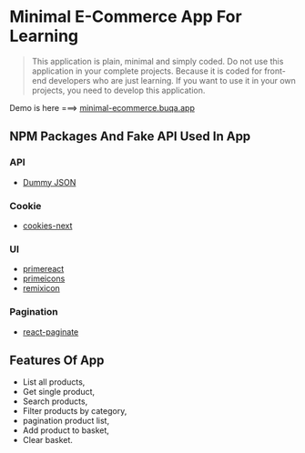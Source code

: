 # Minimal E-Commerce App For Learning

> This application is plain, minimal and simply coded. Do not use this application in your complete projects. Because it is coded for front-end developers who are just learning. If you want to use it in your own projects, you need to develop this application.

Demo is here ===> [minimal-ecommerce.buqa.app](https://minimal-ecommerce.buqa.app/)

## NPM Packages And Fake API Used In App

### API

- [Dummy JSON](https://dummyjson.com/)

### Cookie

- [cookies-next](https://www.npmjs.com/package/cookies-next)

### UI

- [primereact](https://www.npmjs.com/package/primereact)
- [primeicons](https://www.npmjs.com/package/primeicons)
- [remixicon](https://www.npmjs.com/package/remixicon)

### Pagination

- [react-paginate](https://www.npmjs.com/package/react-paginate)

## Features Of App

- List all products,
- Get single product,
- Search products,
- Filter products by category,
- pagination product list,
- Add product to basket,
- Clear basket.